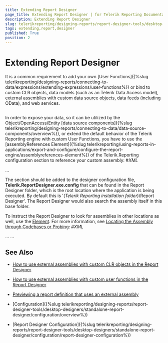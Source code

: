 ```yaml
---
title: Extending Report Designer
page_title: Extending Report Designer | for Telerik Reporting Documentation
description: Extending Report Designer
slug: telerikreporting/designing-reports/report-designer-tools/desktop-designers/standalone-report-designer/configuration/extending-report-designer
tags: extending,report,designer
published: True
position: 2
---
```


# Extending Report Designer



It is a common requirement to add your own [User Functions]({%slug telerikreporting/designing-reports/connecting-to-data/expressions/extending-expressions/user-functions%}) or bind to custom CLR objects, data models
        (such as an Telerik Data Access model), external assemblies with custom data source objects, data feeds (including OData), and web services.
      

## 

In order to expose your data, so it can be utilized by the Object/OpenAccess/Entity [data source components]({%slug telerikreporting/designing-reports/connecting-to-data/data-source-components/overview%}), or
          extend the default behavior of the Telerik Reporting engine with custom User Functions, you have to use the [assemblyReferences Element]({%slug telerikreporting/using-reports-in-applications/export-and-configure/configure-the-report-engine/assemblyreferences-element%}) of the
          Telerik.Reporting configuration section to reference your custom assembly:
        #_XML_

	
<configuration>
	<configSections>
		<section
			name="Telerik.Reporting"
			type="Telerik.Reporting.Configuration.ReportingConfigurationSection, Telerik.Reporting"
			allowLocation="true"
			allowDefinition="Everywhere"/>
	</configSections>
  …
	<Telerik.Reporting>
		<AssemblyReferences>
			<add name="MyCustomAssembly" version="1.0.0.0" culture="neutral" publicKeyToken ="null" />
		</AssemblyReferences>
	</Telerik.Reporting>
</configuration>
      



The section should be added to the designer configuration file, __Telerik.ReportDesigner.exe.config__ that can be found in
          the Report Designer folder, which is the root location where the application is being executed. 
          By default this is '(*Telerik Reporting installation folder*)\Report Designer'.
          The Report Designer would also search the assembly itself in this base folder.
        

To instruct the Report Designer to look for assemblies in other locations as well, use the
          [<probing> Element](http://msdn.microsoft.com/en-US/library/823z9h8w%28v=vs.80%29). For more information, see
          [Locating the Assembly through Codebases or Probing](http://msdn.microsoft.com/en-US/library/15hyw9x3%28v=vs.100%29):
        #_XML_

	
<configuration>
	...
	<runtime>
		<assemblyBinding xmlns="urn:schemas-microsoft-com:asm.v1">
			<probing privatePath="MyDir;MyDir2\SubDir"/>
		</assemblyBinding>
	</runtime>
	<Telerik.Reporting>
		<AssemblyReferences>
			<add name="MyCustomAssembly" version="1.0.0.0" culture="neutral" publicKeyToken ="null" />
		</AssemblyReferences>
	</Telerik.Reporting>
	...
</configuration>
 



# See Also

 * [How to use external assemblies with custom CLR objects in the Report Designer](http://www.telerik.com/support/kb/reporting/customization-tip/how-to-use-external-assemblies-with-custom-clr-objects-in-the-report-designer.aspx)

 * [How to use external assemblies with custom user functions in the Report Designer](http://www.telerik.com/support/kb/reporting/customization-tip/how-to-use-external-assemblies-with-custom-user-functions-in-the-report-designer.aspx)

 * [Previewing a report definition that uses an external assembly](http://www.telerik.com/support/kb/reporting/report-viewers/deploying-trdx-that-uses-external-assembly.aspx)

 * [Configuration]({%slug telerikreporting/designing-reports/report-designer-tools/desktop-designers/standalone-report-designer/configuration/overview%})

 * [Report Designer Configuration]({%slug telerikreporting/designing-reports/report-designer-tools/desktop-designers/standalone-report-designer/configuration/report-designer-configuration%})
